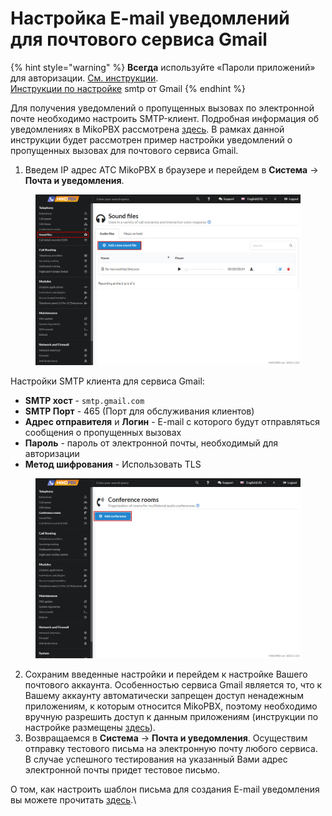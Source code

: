 # Настройка E-mail уведомлений для почтового сервиса Gmail

{% hint style="warning" %}
**Всегда** используйте «Пароли приложений» для авторизации. [См. инструкции](https://support.google.com/accounts/answer/6010255).\
[Инструкции по настройке](https://support.google.com/mail/answer/7126229?hl=ru#zippy=%2C%D1%88%D0%B0%D0%B3-%D0%B8%D0%B7%D0%BC%D0%B5%D0%BD%D0%B8%D1%82%D0%B5-smtp-%D0%B8-%D0%B4%D1%80%D1%83%D0%B3%D0%B8%D0%B5-%D0%BF%D0%B0%D1%80%D0%B0%D0%BC%D0%B5%D1%82%D1%80%D1%8B-%D0%B2-%D0%BA%D0%BB%D0%B8%D0%B5%D0%BD%D1%82%D0%B5) smtp от Gmail
{% endhint %}

Для получения уведомлений о пропущенных вызовах по электронной почте необходимо настроить SMTP-клиент. Подробная информация об уведомлениях в MikoPBX рассмотрена [здесь](./). В рамках данной инструкции будет рассмотрен пример настройки уведомлений о пропущенных вызовах для почтового сервиса Gmail.

1. Введем IP адрес АТС MikoPBX в браузере и перейдем в **Система** → **Почта и уведомления**.

<figure><img src="../../../.gitbook/assets/1 (16).png" alt=""><figcaption></figcaption></figure>

Настройки SMTP клиента для сервиса Gmail:

* **SMTP хост** - `smtp.gmail.com`
* **SMTP Порт** - 465 (Порт для обслуживания клиентов)
* **Адрес отправителя** и **Логин** - E-mail с которого будут отправляться сообщения о пропущенных вызовах
* **Пароль** - пароль от электронной почты, необходимый для авторизации
* **Метод шифрования** - Использовать TLS

<figure><img src="../../../.gitbook/assets/2 (24).png" alt=""><figcaption></figcaption></figure>

2. Сохраним введенные настройки и перейдем к настройке Вашего почтового аккаунта. Особенностью сервиса Gmail является то, что к Вашему аккаунту автоматически запрещен доступ ненадежным приложениям, к которым относится MikoPBX, поэтому необходимо вручную разрешить доступ к данным приложениям (инструкции по настройке размещены [здесь](https://support.google.com/accounts/answer/6010255)).
3. &#x20;Возвращаемся в **Система** → **Почта и уведомления**. Осуществим отправку тестового письма на электронную почту любого сервиса. В случае успешного тестирования на указанный Вами адрес электронной почты придет тестовое письмо.

О том, как настроить шаблон письма для создания E-mail уведомления вы можете прочитать [здесь](./).\
